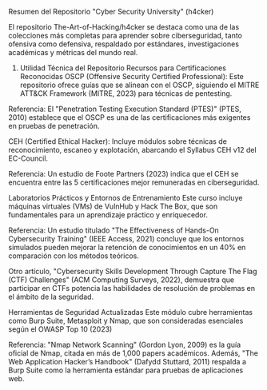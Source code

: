 Resumen del Repositorio "Cyber Security University" (h4cker)

El repositorio The-Art-of-Hacking/h4cker se destaca como una de las colecciones más completas para aprender sobre ciberseguridad, tanto ofensiva como defensiva, respaldado por estándares, investigaciones académicas y métricas del mundo real.

1. Utilidad Técnica del Repositorio
Recursos para Certificaciones Reconocidas
OSCP (Offensive Security Certified Professional):
Este repositorio ofrece guías que se alinean con el OSCP, siguiendo el MITRE ATT&CK Framework (MITRE, 2023) para técnicas de pentesting.

Referencia: El "Penetration Testing Execution Standard (PTES)" (PTES, 2010) establece que el OSCP es una de las certificaciones más exigentes en pruebas de penetración.

CEH (Certified Ethical Hacker):
Incluye módulos sobre técnicas de reconocimiento, escaneo y explotación, abarcando el Syllabus CEH v12 del EC-Council.

Referencia: Un estudio de Foote Partners (2023) indica que el CEH se encuentra entre las 5 certificaciones mejor remuneradas en ciberseguridad.

Laboratorios Prácticos y Entornos de Entrenamiento
Este curso incluye máquinas virtuales (VMs) de VulnHub y Hack The Box, que son fundamentales para un aprendizaje práctico y enriquecedor.

Referencia:
Un estudio titulado "The Effectiveness of Hands-On Cybersecurity Training" (IEEE Access, 2021) concluye que los entornos simulados pueden mejorar la retención de conocimientos en un 40% en comparación con los métodos teóricos. 

Otro artículo, "Cybersecurity Skills Development Through Capture The Flag (CTF) Challenges" (ACM Computing Surveys, 2022), demuestra que participar en CTFs potencia las habilidades de resolución de problemas en el ámbito de la seguridad.

Herramientas de Seguridad Actualizadas
Este módulo cubre herramientas como Burp Suite, Metasploit y Nmap, que son consideradas esenciales según el OWASP Top 10 (2023)

Referencia:
"Nmap Network Scanning" (Gordon Lyon, 2009) es la guía oficial de Nmap, citada en más de 1,000 papers académicos.
Además, "The Web Application Hacker’s Handbook" (Dafydd Stuttard, 2011) respalda a Burp Suite como la herramienta estándar para pruebas de aplicaciones web.
